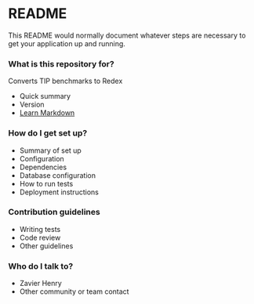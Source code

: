 # README #

This README would normally document whatever steps are necessary to get your application up and running.

### What is this repository for? ###

Converts TIP benchmarks to Redex

* Quick summary
* Version
* [Learn Markdown](https://bitbucket.org/tutorials/markdowndemo)

### How do I get set up? ###

* Summary of set up
* Configuration
* Dependencies
* Database configuration
* How to run tests
* Deployment instructions

### Contribution guidelines ###

* Writing tests
* Code review
* Other guidelines

### Who do I talk to? ###

* Zavier Henry
* Other community or team contact